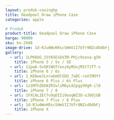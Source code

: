 ```yaml
---
layout: produk-casinghp
title: Deadpool Draw iPhone Case
categories: apple

# Produk
product-title: Deadpool Draw iPhone Case
harga: 90000
sku: hn-2948
image-drive: 1d-RJu0WvKRscSHmV1I7Ufr9NZcdOdbFj
gallery:
  - url: 1LPK8UG_ISY65EsbVIM-PHjc9sexa-g5H
    title: iPhone 5 / 5s / SE
  - url: 11pwA-SvGKtWU7rexz4yRGxjM1Y7JfT-s
    title: iPhone 6 / 6s
  - url: 1_KEAweJLnrwGmOl5DU_7aDC-roXlMOYY
    title: iPhone 6 Plus / 6s Plus
  - url: 1z1MfhZbO6ZRIwliM6yL82pgyO9gR-il8
    title: iPhone 7 / 8
  - url: 1FXCALIEt7v9qOIIi9ooqWZ3O-oJbOjGB
    title: iPhone 7 Plus / 8 Plus
  - url: 1d-RJu0WvKRscSHmV1I7Ufr9NZcdOdbFj
    title: iPhone X
---
```

